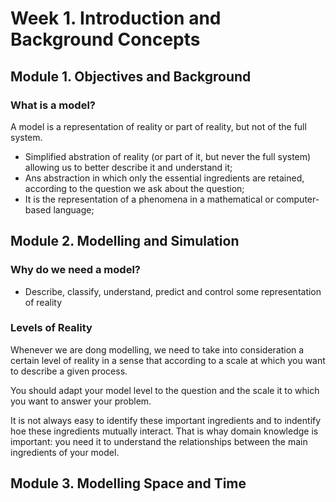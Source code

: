 # Week 1. Introduction and Background Concepts

## Module 1. Objectives and Background

### What is a model?

A model is a representation of reality or part of reality, but not of the full system. 

- Simplified abstration of reality (or part of it, but never the full system) allowing us to better describe it and understand it;
- Ans abstraction in which only the essential ingredients are retained, according to the question we ask about the question;
- It is the representation of a phenomena in a mathematical or computer-based language;

## Module 2. Modelling and Simulation

### Why do we need a model?

- Describe, classify, understand, predict and control some representation of reality

### Levels of Reality

Whenever we are dong modelling, we need to take into consideration a certain level of reality in a sense that according to a scale at which you want to describe a given process. 

You should adapt your model level to the question and the scale it to which you want to answer your problem. 

It is not always easy to identify these important ingredients and to indentify hoe these ingredients mutually interact. That is whay domain knowledge is important: you need it to understand the relationships between the main ingredients of your model. 

## Module 3. Modelling Space and Time








